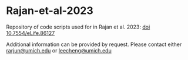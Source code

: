 # Rajan-et-al-2023
Repository of code scripts used for in Rajan et al. 2023: [doi 10.7554/eLife.86127](https://doi.org/10.7554/eLife.86127)

Additional information can be provided by request. Please contact either rarjun@umich.edu or leecheng@umich.edu
